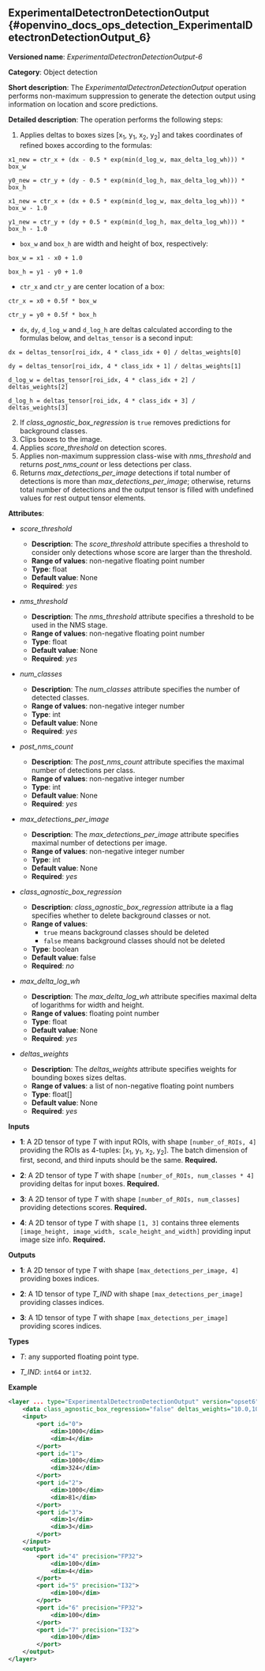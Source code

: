 ## ExperimentalDetectronDetectionOutput <a name="ExperimentalDetectronDetectionOutput"></a> {#openvino_docs_ops_detection_ExperimentalDetectronDetectionOutput_6}

**Versioned name**: *ExperimentalDetectronDetectionOutput-6*

**Category**: Object detection

**Short description**: The *ExperimentalDetectronDetectionOutput* operation performs non-maximum suppression to generate
the detection output using information on location and score predictions.

**Detailed description**: The operation performs the following steps:

1.  Applies deltas to boxes sizes [x<sub>1</sub>, y<sub>1</sub>, x<sub>2</sub>, y<sub>2</sub>] and takes coordinates of
refined boxes according to the formulas:

`x1_new = ctr_x + (dx - 0.5 * exp(min(d_log_w, max_delta_log_wh))) * box_w`

`y0_new = ctr_y + (dy - 0.5 * exp(min(d_log_h, max_delta_log_wh))) * box_h`

`x1_new = ctr_x + (dx + 0.5 * exp(min(d_log_w, max_delta_log_wh))) * box_w - 1.0`

`y1_new = ctr_y + (dy + 0.5 * exp(min(d_log_h, max_delta_log_wh))) * box_h - 1.0`

* `box_w` and `box_h` are width and height of box, respectively:

`box_w = x1 - x0 + 1.0`

`box_h = y1 - y0 + 1.0`

* `ctr_x` and `ctr_y` are center location of a box:

`ctr_x = x0 + 0.5f * box_w`

`ctr_y = y0 + 0.5f * box_h`

* `dx`, `dy`, `d_log_w` and `d_log_h` are deltas calculated according to the formulas below, and `deltas_tensor` is a
second input:

`dx = deltas_tensor[roi_idx, 4 * class_idx + 0] / deltas_weights[0]`

`dy = deltas_tensor[roi_idx, 4 * class_idx + 1] / deltas_weights[1]`

`d_log_w = deltas_tensor[roi_idx, 4 * class_idx + 2] / deltas_weights[2]`

`d_log_h = deltas_tensor[roi_idx, 4 * class_idx + 3] / deltas_weights[3]`

2.  If *class_agnostic_box_regression* is `true` removes predictions for background classes.
3.  Clips boxes to the image.
4.  Applies *score_threshold* on detection scores.
5.  Applies non-maximum suppression class-wise with *nms_threshold* and returns *post_nms_count* or less detections per
class.
6.  Returns *max_detections_per_image* detections if total number of detections is more than *max_detections_per_image*;
otherwise, returns total number of detections and the output tensor is filled with undefined values for rest output
tensor elements.

**Attributes**:

* *score_threshold*

    * **Description**: The *score_threshold* attribute specifies a threshold to consider only detections whose score are
    larger than the threshold.
    * **Range of values**: non-negative floating point number
    * **Type**: float
    * **Default value**: None
    * **Required**: *yes*

* *nms_threshold*

    * **Description**: The *nms_threshold* attribute specifies a threshold to be used in the NMS stage.
    * **Range of values**: non-negative floating point number
    * **Type**: float
    * **Default value**: None
    * **Required**: *yes*

* *num_classes*

    * **Description**: The *num_classes* attribute specifies the number of detected classes.
    * **Range of values**: non-negative integer number
    * **Type**: int
    * **Default value**: None
    * **Required**: *yes*

* *post_nms_count*

    * **Description**: The *post_nms_count* attribute specifies the maximal number of detections per class.
    * **Range of values**: non-negative integer number
    * **Type**: int
    * **Default value**: None
    * **Required**: *yes*

* *max_detections_per_image*

    * **Description**: The *max_detections_per_image* attribute specifies maximal number of detections per image.
    * **Range of values**: non-negative integer number
    * **Type**: int
    * **Default value**: None
    * **Required**: *yes*

* *class_agnostic_box_regression*

    * **Description**: *class_agnostic_box_regression* attribute ia a flag specifies whether to delete background
    classes or not.
    * **Range of values**:
      * `true` means background classes should be deleted
      * `false` means background classes should not be deleted
    * **Type**: boolean
    * **Default value**: false
    * **Required**: *no*

* *max_delta_log_wh*

    * **Description**: The *max_delta_log_wh* attribute specifies maximal delta of logarithms for width and height.
    * **Range of values**: floating point number
    * **Type**: float
    * **Default value**: None
    * **Required**: *yes*

* *deltas_weights*

    * **Description**: The *deltas_weights* attribute specifies weights for bounding boxes sizes deltas.
    * **Range of values**: a list of non-negative floating point numbers
    * **Type**: float[]
    * **Default value**: None
    * **Required**: *yes*

**Inputs**

* **1**: A 2D tensor of type *T* with input ROIs, with shape `[number_of_ROIs, 4]` providing the ROIs as 4-tuples:
[x<sub>1</sub>, y<sub>1</sub>, x<sub>2</sub>, y<sub>2</sub>]. The batch dimension of first, second, and third inputs
should be the same. **Required.**

* **2**: A 2D tensor of type *T* with shape `[number_of_ROIs, num_classes * 4]` providing deltas for input boxes.
 **Required.**

* **3**: A 2D tensor of type *T* with shape `[number_of_ROIs, num_classes]` providing detections scores. **Required.**

* **4**: A 2D tensor of type *T* with shape `[1, 3]` contains three elements
 `[image_height, image_width, scale_height_and_width]` providing input image size info. **Required.**

**Outputs**

* **1**: A 2D tensor of type *T* with shape `[max_detections_per_image, 4]` providing boxes indices.

* **2**: A 1D tensor of type *T_IND* with shape `[max_detections_per_image]` providing classes indices.

* **3**: A 1D tensor of type *T* with shape `[max_detections_per_image]` providing scores indices.

**Types**

* *T*: any supported floating point type.

* *T_IND*: `int64` or `int32`.


**Example**

```xml
<layer ... type="ExperimentalDetectronDetectionOutput" version="opset6">
    <data class_agnostic_box_regression="false" deltas_weights="10.0,10.0,5.0,5.0" max_delta_log_wh="4.135166645050049" max_detections_per_image="100" nms_threshold="0.5" num_classes="81" post_nms_count="2000" score_threshold="0.05000000074505806"/>
    <input>
        <port id="0">
            <dim>1000</dim>
            <dim>4</dim>
        </port>
        <port id="1">
            <dim>1000</dim>
            <dim>324</dim>
        </port>
        <port id="2">
            <dim>1000</dim>
            <dim>81</dim>
        </port>
        <port id="3">
            <dim>1</dim>
            <dim>3</dim>
        </port>
    </input>
    <output>
        <port id="4" precision="FP32">
            <dim>100</dim>
            <dim>4</dim>
        </port>
        <port id="5" precision="I32">
            <dim>100</dim>
        </port>
        <port id="6" precision="FP32">
            <dim>100</dim>
        </port>
        <port id="7" precision="I32">
            <dim>100</dim>
        </port>
    </output>
</layer>
```
